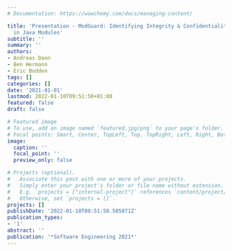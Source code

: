 ```yaml
---
# Documentation: https://wowchemy.com/docs/managing-content/

title: 'Presentation - ModGuard: Identifying Integrity & Confidentiality Violations
  in Java Modules'
subtitle: ''
summary: ''
authors:
- Andreas Dann
- Ben Hermann
- Eric Bodden
tags: []
categories: []
date: '2021-01-01'
lastmod: 2022-01-10T09:51:50+01:00
featured: false
draft: false

# Featured image
# To use, add an image named `featured.jpg/png` to your page's folder.
# Focal points: Smart, Center, TopLeft, Top, TopRight, Left, Right, BottomLeft, Bottom, BottomRight.
image:
  caption: ''
  focal_point: ''
  preview_only: false

# Projects (optional).
#   Associate this post with one or more of your projects.
#   Simply enter your project's folder or file name without extension.
#   E.g. `projects = ["internal-project"]` references `content/project/deep-learning/index.md`.
#   Otherwise, set `projects = []`.
projects: []
publishDate: '2022-01-10T08:51:50.585871Z'
publication_types:
- '1'
abstract: ''
publication: '*Software Engineering 2021*'
---
```


